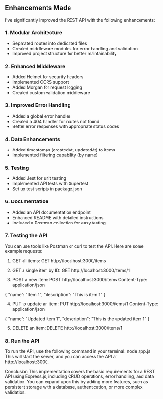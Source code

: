 ## Enhancements Made

I've significantly improved the REST API with the following enhancements:

### 1. Modular Architecture

- Separated routes into dedicated files
- Created middleware modules for error handling and validation
- Improved project structure for better maintainability

### 2. Enhanced Middleware

- Added Helmet for security headers
- Implemented CORS support
- Added Morgan for request logging
- Created custom validation middleware

### 3. Improved Error Handling

- Added a global error handler
- Created a 404 handler for routes not found
- Better error responses with appropriate status codes

### 4. Data Enhancements

- Added timestamps (createdAt, updatedAt) to items
- Implemented filtering capability (by name)

### 5. Testing

- Added Jest for unit testing
- Implemented API tests with Supertest
- Set up test scripts in package.json

### 6. Documentation

- Added an API documentation endpoint
- Enhanced README with detailed instructions
- Included a Postman collection for easy testing

### 7. Testing the API

You can use tools like Postman or curl to test the API. Here are some example requests:

1. GET all items:
   GET http://localhost:3000/items

2. GET a single item by ID:
   GET http://localhost:3000/items/1

3. POST a new item:
   POST http://localhost:3000/items
   Content-Type: application/json

{
"name": "Item 1",
"description": "This is item 1"
}

4. PUT to update an item:
   PUT http://localhost:3000/items/1
   Content-Type: application/json

{
"name": "Updated Item 1",
"description": "This is the updated item 1"
}

5. DELETE an item:
   DELETE http://localhost:3000/items/1

### 8. Run the API

To run the API, use the following command in your terminal:
node app.js
This will start the server, and you can access the API at http://localhost:3000.

Conclusion
This implementation covers the basic requirements for a REST API using Express.js, including CRUD operations, error handling, and data validation. You can expand upon this by adding more features, such as persistent storage with a database, authentication, or more complex validation.
